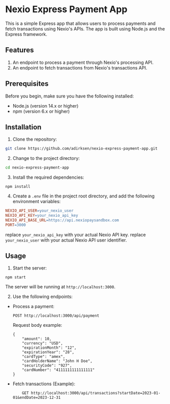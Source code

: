 # Nexio Express Payment App

This is a simple Express app that allows users to process payments and fetch transactions using Nexio's APIs. The app is built using Node.js and the Express framework.

## Features

1. An endpoint to process a payment through Nexio's processing API.
2. An endpoint to fetch transactions from Nexio's transactions API.

## Prerequisites

Before you begin, make sure you have the following installed:

- Node.js (version 14.x or higher)
- npm (version 6.x or higher)

## Installation

1. Clone the repository:

```bash
git clone https://github.com/adirksen/nexio-express-payment-app.git
```

2. Change to the project directory:

```bash
cd nexio-express-payment-app
```

3. Install the required dependencies:

```console
npm install
```

4. Create a `.env` file in the project root directory, and add the following environment variables:

```makefile
NEXIO_API_USER=your_nexio_user
NEXIO_API_KEY=your_nexio_api_key
NEXIO_API_BASE_URL=https://api.nexiopaysandbox.com
PORT=3000
```

replace `your_nexio_api_key` with your actual Nexio API key.
replace `your_nexio_user` with your actual Nexio API user identifier.

## Usage

1. Start the server:

```console
npm start
```

The server will be running at `http://localhost:3000`.

2.  Use the following endpoints:

* Process a payment:
    ```
    POST http://localhost:3000/api/payment
    ```

    Request body example:
    ```
    {
        "amount": 10,
        "currency": "USD",
        "expirationMonth": "12",
        "expirationYear": "28",
        "cardType": "amex",
        "cardHolderName": "John H Doe",
        "securityCode": "927", 
        "cardNumber": "4111111111111111"
    }
    ```

* Fetch transactions (Example):
    ```
        GET http://localhost:3000/api/transactions?startDate=2023-01-01&endDate=2023-12-31
    ```
